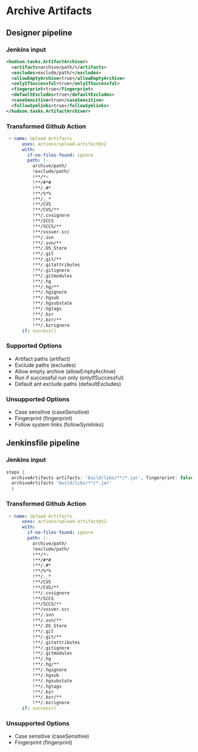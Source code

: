 # Archive Artifacts

## Designer pipeline

### Jenkins input

```xml
<hudson.tasks.ArtifactArchiver>
  <artifacts>archive/path/</artifacts>
  <excludes>exclude/path/</excludes>
  <allowEmptyArchive>true</allowEmptyArchive>
  <onlyIfSuccessful>true</onlyIfSuccessful>
  <fingerprint>true</fingerprint>
  <defaultExcludes>true</defaultExcludes>
  <caseSensitive>true</caseSensitive>
  <followSymlinks>true</followSymlinks>
</hudson.tasks.ArtifactArchiver>
```

### Transformed Github Action

```yaml
 - name: Upload Artifacts
      uses: actions/upload-artifact@v2
      with:
        if-no-files-found: ignore
        path: |-
          archive/path/
          !exclude/path/
          !**/*~
          !**/#*#
          !**/.#*
          !**/%*%
          !**/._*
          !**/CVS
          !**/CVS/**
          !**/.cvsignore
          !**/SCCS
          !**/SCCS/**
          !**/vssver.scc
          !**/.svn
          !**/.svn/**
          !**/.DS_Store
          !**/.git
          !**/.git/**
          !**/.gitattributes
          !**/.gitignore
          !**/.gitmodules
          !**/.hg
          !**/.hg/**
          !**/.hgignore
          !**/.hgsub
          !**/.hgsubstate
          !**/.hgtags
          !**/.bzr
          !**/.bzr/**
          !**/.bzrignore
      if: success()
```

### Supported Options

- Artifact paths (artifact)
- Exclude paths (excludes)
- Allow empty archive (allowEmptyArchive)
- Run if successful run only (onlyIfSuccessful)
- Default ant exclude paths (defaultExcludes)

### Unsupported Options

- Case sensitive (caseSensitive)
- Fingerprint (fingerprint)
- Follow system links (followSymlinks)

## Jenkinsfile pipeline

### Jenkins input

```groovy
steps {
  archiveArtifacts artifacts: 'build/libs/**/*.jar', fingerprint: false, allowEmptyArchive: false, caseSensitive: false, defaultExcludes: false, excludes: false, onlyIfSuccessful: false
  archiveArtifacts 'build/libs/**/*.jar'
  }
```

### Transformed Github Action

```yaml
 - name: Upload Artifacts
      uses: actions/upload-artifact@v2
      with:
        if-no-files-found: ignore
        path: |-
          archive/path/
          !exclude/path/
          !**/*~
          !**/#*#
          !**/.#*
          !**/%*%
          !**/._*
          !**/CVS
          !**/CVS/**
          !**/.cvsignore
          !**/SCCS
          !**/SCCS/**
          !**/vssver.scc
          !**/.svn
          !**/.svn/**
          !**/.DS_Store
          !**/.git
          !**/.git/**
          !**/.gitattributes
          !**/.gitignore
          !**/.gitmodules
          !**/.hg
          !**/.hg/**
          !**/.hgignore
          !**/.hgsub
          !**/.hgsubstate
          !**/.hgtags
          !**/.bzr
          !**/.bzr/**
          !**/.bzrignore
      if: success()
```

### Unsupported Options

- Case sensitive (caseSensitive)
- Fingerprint (fingerprint)

